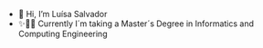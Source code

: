 - 👋 Hi, I’m Luísa Salvador
- :sparkles::woman_technologist:  Currently I´m taking a Master´s Degree in Informatics and Computing Engineering

<!---
malu1608/malu1608 is a  special ✨ repository because its `README.md` (this file) appears on your GitHub profile.
You can click the Preview link to take a look at your changes.
--->
